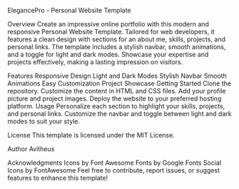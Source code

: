 ElegancePro - Personal Website Template

Overview
Create an impressive online portfolio with this modern and responsive Personal Website Template. Tailored for web developers, it features a clean design with sections for an about me, skills, projects, and personal links. The template includes a stylish navbar, smooth animations, and a toggle for light and dark modes. Showcase your expertise and projects effectively, making a lasting impression on visitors.

Features
Responsive Design
Light and Dark Modes
Stylish Navbar
Smooth Animations
Easy Customization
Project Showcase
Getting Started
Clone the repository.
Customize the content in HTML and CSS files.
Add your profile picture and project images.
Deploy the website to your preferred hosting platform.
Usage
Personalize each section to highlight your skills, projects, and personal links. Customize the navbar and toggle between light and dark modes to suit your style.

License
This template is licensed under the MIT License.

Author
Avitheus

Acknowledgments
Icons by Font Awesome
Fonts by Google Fonts
Social Icons by FontAwesome
Feel free to contribute, report issues, or suggest features to enhance this template!
